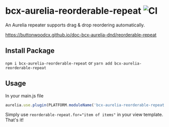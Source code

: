 # bcx-aurelia-reorderable-repeat ![CI](https://github.com/buttonwoodcx/bcx-aurelia-reorderable-repeat/workflows/CI/badge.svg)

An Aurelia repeater supports drag & drop reordering automatically.

https://buttonwoodcx.github.io/doc-bcx-aurelia-dnd/reorderable-repeat

## Install Package

`npm i bcx-aurelia-reorderable-repeat` or `yarn add bcx-aurelia-reorderable-repeat`

## Usage

In your main.js file

```js
aurelia.use.plugin(PLATFORM.moduleName('bcx-aurelia-reorderable-repeat'));
```

Simply use `reorderable-repeat.for="item of items"` in your view template. That's it!
